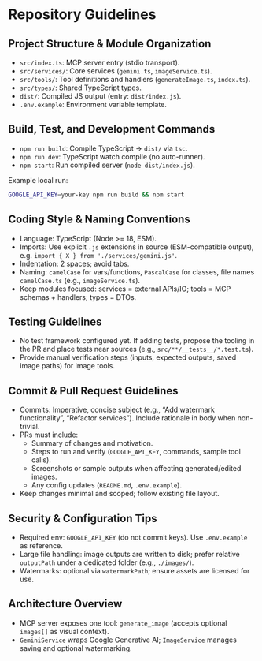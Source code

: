 # Repository Guidelines

## Project Structure & Module Organization
- `src/index.ts`: MCP server entry (stdio transport).
- `src/services/`: Core services (`gemini.ts`, `imageService.ts`).
- `src/tools/`: Tool definitions and handlers (`generateImage.ts`, `index.ts`).
- `src/types/`: Shared TypeScript types.
- `dist/`: Compiled JS output (entry: `dist/index.js`).
- `.env.example`: Environment variable template.

## Build, Test, and Development Commands
- `npm run build`: Compile TypeScript → `dist/` via `tsc`.
- `npm run dev`: TypeScript watch compile (no auto-runner).
- `npm start`: Run compiled server (`node dist/index.js`).

Example local run:
```bash
GOOGLE_API_KEY=your-key npm run build && npm start
```

## Coding Style & Naming Conventions
- Language: TypeScript (Node >= 18, ESM).
- Imports: Use explicit `.js` extensions in source (ESM-compatible output), e.g. `import { X } from './services/gemini.js'`.
- Indentation: 2 spaces; avoid tabs.
- Naming: `camelCase` for vars/functions, `PascalCase` for classes, file names `camelCase.ts` (e.g., `imageService.ts`).
- Keep modules focused: services = external APIs/IO; tools = MCP schemas + handlers; types = DTOs.

## Testing Guidelines
- No test framework configured yet. If adding tests, propose the tooling in the PR and place tests near sources (e.g., `src/**/__tests__/*.test.ts`).
- Provide manual verification steps (inputs, expected outputs, saved image paths) for image tools.

## Commit & Pull Request Guidelines
- Commits: Imperative, concise subject (e.g., “Add watermark functionality”, “Refactor services”). Include rationale in body when non-trivial.
- PRs must include:
  - Summary of changes and motivation.
  - Steps to run and verify (`GOOGLE_API_KEY`, commands, sample tool calls).
  - Screenshots or sample outputs when affecting generated/edited images.
  - Any config updates (`README.md`, `.env.example`).
- Keep changes minimal and scoped; follow existing file layout.

## Security & Configuration Tips
- Required env: `GOOGLE_API_KEY` (do not commit keys). Use `.env.example` as reference.
- Large file handling: image outputs are written to disk; prefer relative `outputPath` under a dedicated folder (e.g., `./images/`).
- Watermarks: optional via `watermarkPath`; ensure assets are licensed for use.

## Architecture Overview
- MCP server exposes one tool: `generate_image` (accepts optional `images[]` as visual context).
- `GeminiService` wraps Google Generative AI; `ImageService` manages saving and optional watermarking.
